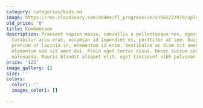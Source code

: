 ```yaml
---
category: categories/kids.md
image: https://res.cloudinary.com/da4me/fl_progressive/v1565723979/uploads/%D0%91%D0%B5%D0%B7-%D0%B8%D0%BC%D0%B5%D0%BD%D0%B8-5_xjes0u.jpg
old_price: '0'
title: Комбинезон
description: Praesent sapien massa, convallis a pellentesque nec, egestas non nisi.
  Curabitur arcu erat, accumsan id imperdiet et, porttitor at sem. Quisque velit nisi,
  pretium ut lacinia in, elementum id enim. Vestibulum ac diam sit amet quam vehicula
  elementum sed sit amet dui. Proin eget tortor risus. Donec rutrum congue leo eget
  malesuada. Mauris blandit aliquet elit, eget tincidunt nibh pulvinar a.
price: '123'
image_gallery: []
size: ''
colors:
  color1: ''
  images_color1: []

---
```

